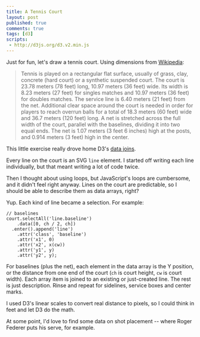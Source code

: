 ```yaml
---
title: A Tennis Court
layout: post
published: true
comments: true
tags: [d3]
scripts:
 - http://d3js.org/d3.v2.min.js
---
```

<style type="text/css">
body { position: relative; }
#court {
	width: 320px;
	float: left;
	margin-right: 1em;
}
#court svg {
	background-color: #1d723d;
}

#court line {
	stroke: #eee;
	stroke-width: 1px;
}

#court line:nth-child(2) {
	stroke-width: 3px;
}

</style>

Just for fun, let's draw a tennis court. Using dimensions from [Wikipedia](http://en.wikipedia.org/wiki/Tennis_court):

<div id="court"> </div>

> Tennis is played on a rectangular flat surface, usually of grass, clay, concrete (hard court) or a synthetic suspended court. The court is 23.78 meters (78 feet) long, 10.97 meters (36 feet) wide. Its width is 8.23 meters (27 feet) for singles matches and 10.97 meters (36 feet) for doubles matches. The service line is 6.40 meters (21 feet) from the net. Additional clear space around the court is needed in order for players to reach overrun balls for a total of 18.3 meters (60 feet) wide and 36.7 meters (120 feet) long. A net is stretched across the full width of the court, parallel with the baselines, dividing it into two equal ends. The net is 1.07 meters (3 feet 6 inches) high at the posts, and 0.914 meters (3 feet) high in the center.

This little exercise really drove home D3's [data joins](http://bost.ocks.org/mike/join/). 

Every line on the court is an SVG `line` element. I started off writing each line individually, but that meant writing a lot of code twice. 

Then I thought about using loops, but JavaScript's loops are cumbersome, and it didn't feel right anyway. Lines on the court are predictable, so I should be able to describe them as data arrays, right?

Yup. Each kind of line became a selection. For example:

    // baselines
    court.selectAll('line.baseline')
        .data([0, ch / 2, ch])
      .enter().append('line')
        .attr('class', 'baseline')
        .attr('x1', 0)
        .attr('x2', x(cw))
        .attr('y1', y)
        .attr('y2', y);

For baselines (plus the net), each element in the data array is the Y position, or the distance from one end of the court (`ch` is court height, `cw` is court width). Each array item is joined to an existing or just-created line. The rest is just description. Rinse and repeat for sidelines, service boxes and center marks.

I used D3's linear scales to convert real distance to pixels, so I could think in feet and let D3 do the math.

At some point, I'd love to find some data on shot placement -- where Roger Federer puts his serve, for example.

<script type="text/javascript">
function translate(x,y) {
	return 'translate(' + x + ',' + y + ')';
}

// canvas dimensions
var cw = 36,
    ch = 78,
    width = 300,
    height = width * (ch / cw),
    pad = 10;

// scales
var x = d3.scale.linear()
    .domain([0, cw]) // width of a court
    .range([0, width]);

var y = d3.scale.linear()
    .domain([0, ch])
    .range([0, height]);

var court = d3.select('#court').append('svg')
    .style('width', width + pad * 2)
    .style('height', height + pad * 2)
    .append('g')
    .attr('transform', translate(pad,pad));

// baselines
court.selectAll('line.baseline')
    .data([0, ch / 2, ch])
  .enter().append('line')
    .attr('class', 'baseline')
    .attr('class', 'Baseline')
    .attr('x1', 0)
    .attr('x2', x(cw))
    .attr('y1', y)
    .attr('y2', y);

// sidelines
court.selectAll('line.sideline')
    .data([0, 4.5, cw - 4.5, cw])
  .enter().append('line')
    .attr('class', 'sideline')
    .attr('x1', x)
    .attr('x2', x)
    .attr('y1', 0)
    .attr('y2', y(ch));

// service boxes
var service = [ch / 2 + 21, ch / 2 - 21];
court.selectAll('line.service')
    .data(service)
  .enter().append('line')
    .attr('class', 'service')
    .attr('x1', x(4.5)) // start at the alley
    .attr('x2', x(cw - 4.5)) // end at the opposite alley
    .attr('y1', y)
    .attr('y2', y);

court.selectAll('line.center')
    .data(service)
  .enter().append('line')
    .attr('class', 'center')
    .attr('x1', x(cw / 2))
    .attr('x2', x(cw / 2))
    .attr('y1', y)
    .attr('y2', y(ch / 2));

// center marks
court.selectAll('line.mark')
    .data([0, ch - 1])
  .enter().append('line')
    .attr('class', 'mark')
    .attr('x1', x(cw / 2))
    .attr('x2', x(cw / 2))
    .attr('y1', y)
    .attr('y2', function(d) { return y(d) + y(1); });
</script>
